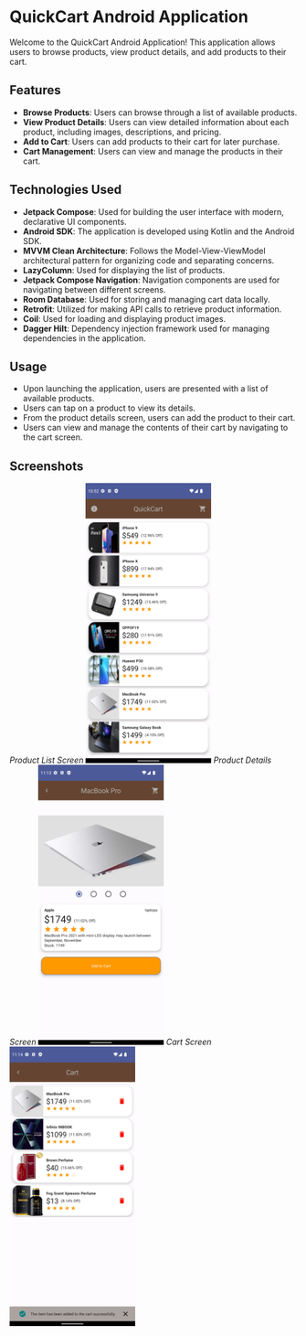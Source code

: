 # QuickCart Android Application

Welcome to the QuickCart Android Application! This application allows users to browse products, view product details, and add products to their cart.

## Features

- **Browse Products**: Users can browse through a list of available products.
- **View Product Details**: Users can view detailed information about each product, including images, descriptions, and pricing.
- **Add to Cart**: Users can add products to their cart for later purchase.
- **Cart Management**: Users can view and manage the products in their cart.


## Technologies Used

- **Jetpack Compose**: Used for building the user interface with modern, declarative UI components.
- **Android SDK**: The application is developed using Kotlin and the Android SDK.
- **MVVM Clean Architecture**: Follows the Model-View-ViewModel architectural pattern for organizing code and separating concerns.
- **LazyColumn**: Used for displaying the list of products.
- **Jetpack Compose Navigation**: Navigation components are used for navigating between different screens.
- **Room Database**: Used for storing and managing cart data locally.
- **Retrofit**: Utilized for making API calls to retrieve product information.
- **Coil**: Used for loading and displaying product images.
- **Dagger Hilt**: Dependency injection framework used for managing dependencies in the application.

## Usage

- Upon launching the application, users are presented with a list of available products.
- Users can tap on a product to view its details.
- From the product details screen, users can add the product to their cart.
- Users can view and manage the contents of their cart by navigating to the cart screen.

## Screenshots

*Product List Screen*
<img src="/screenshots/product_list.png" alt="Product list screenshot" width="220"/>
*Product Details Screen*
<img src="/screenshots/product_details.png" alt="Product details screenshot" width="220"/>
*Cart Screen*
<img src="/screenshots/cart.png" alt="Cart screenshot" width="220"/>



